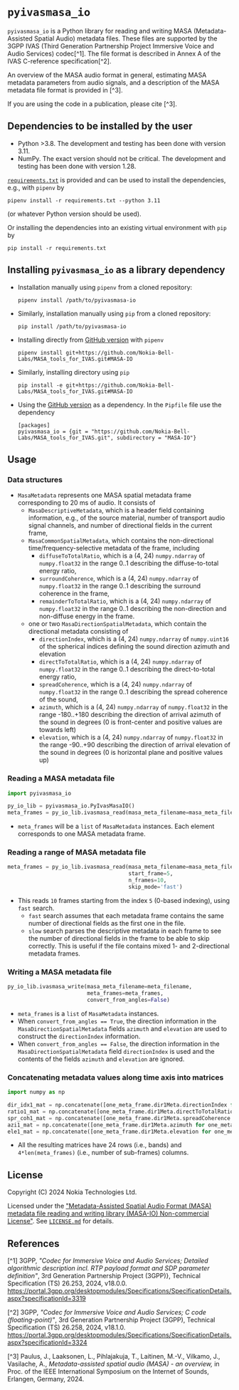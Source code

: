 # `pyivasmasa_io`
`pyivasmasa_io` is a Python library for reading and writing MASA (Metadata-Assisted Spatial Audio) metadata files.
These files are supported by the 3GPP IVAS (Third Generation Partnership Project Immersive Voice and Audio Services) codec[^1].
The file format is described in Annex A of the IVAS C-reference specification[^2].

An overview of the MASA audio format in general, estimating MASA metadata parameters from audio signals, and a description of the MASA metadata file format is provided in [^3].

If you are using the code in a publication, please cite [^3].

## Dependencies to be installed by the user
- Python >3.8. The development and testing has been done with version 3.11.
- NumPy. The exact version should not be critical. The development and testing has been done with version 1.28.

[`requirements.txt`](requirements.txt) is provided and can be used to install the dependencies, e.g., with `pipenv` by
```shell
pipenv install -r requirements.txt --python 3.11
```
(or whatever Python version should be used).

Or installing the dependencies into an existing virtual environment with `pip` by
```shell
pip install -r requirements.txt
```

## Installing `pyivasmasa_io` as a library dependency
- Installation manually using `pipenv` from a cloned repository:
  ```shell
  pipenv install /path/to/pyivasmasa-io
  ```

- Similarly, installation manually using `pip` from a cloned repository:
  ```shell
  pip install /path/to/pyivasmasa-io
  ```
  
- Installing directly from [GitHub version](https://github.com/Nokia-Bell-Labs/MASA_tools_for_IVAS/) with `pipenv` 
  ```shell
  pipenv install git+https://github.com/Nokia-Bell-Labs/MASA_tools_for_IVAS.git#MASA-IO
  ```

- Similarly, installing directory using `pip`
  ```shell
  pip install -e git+https://github.com/Nokia-Bell-Labs/MASA_tools_for_IVAS.git#MASA-IO
  ```

- Using the [GitHub version](https://github.com/Nokia-Bell-Labs/MASA_tools_for_IVAS) as a dependency.
  In the `Pipfile` file use the dependency
  ```
  [packages]
  pyivasmasa_io = {git = "https://github.com/Nokia-Bell-Labs/MASA_tools_for_IVAS.git", subdirectory = "MASA-IO"}
  ```

## Usage
### Data structures
- `MasaMetadata` represents one MASA spatial metadata frame corresponding to 20 ms of audio. It consists of
  - `MasaDescriptiveMetadata`, which is a header field containing information, e.g., of the source material, number of transport audio signal channels, and number of directional fields in the current frame,
  - `MasaCommonSpatialMetadata`, which contains the non-directional time/frequency-selective metadata of the frame, including
    - `diffuseToTotalRatio`, which is a (4, 24) `numpy.ndarray` of `numpy.float32` in the range 0..1 describing the diffuse-to-total energy ratio,
    - `surroundCoherence`, which is a (4, 24) `numpy.ndarray` of `numpy.float32` in the range 0..1 describing the surround coherence in the frame,
    - `remainderToTotalRatio`, which is a (4, 24) `numpy.ndarray` of `numpy.float32` in the range 0..1 describing the non-direction and non-diffuse energy in the frame.
  - one or two `MasaDirectionSpatialMetadata`, which contain the directional metadata consisting of
    - `directionIndex`, which is a (4, 24) `numpy.ndarray` of `numpy.uint16` of the spherical indices defining the sound direction azimuth and elevation
    - `directToTotalRatio`, which is a (4, 24) `numpy.ndarray` of `numpy.float32` in the range 0..1 describing the direct-to-total energy ratio,
    - `spreadCoherence`, which is a (4, 24) `numpy.ndarray` of `numpy.float32` in the range 0..1 describing the spread coherence of the sound,
    - `azimuth`, which is a (4, 24) `numpy.ndarray` of `numpy.float32` in the range -180..+180 describing the direction of arrival azimuth of the sound in degrees (0 is front-center and positive values are towards left)
    - `elevation`, which is a (4, 24) `numpy.ndarray` of `numpy.float32` in the range -90..+90 describing the direction of arrival elevation of the sound in degrees (0 is horizontal plane and positive values up)

### Reading a MASA metadata file
```Python
import pyivasmasa_io

py_io_lib = pyivasmasa_io.PyIvasMasaIO()
meta_frames = py_io_lib.ivasmasa_read(masa_meta_filename=masa_meta_filename)
```
- `meta_frames` will be a `list` of `MasaMetadata` instances. Each element corresponds to one MASA metadata frame.

### Reading a range of MASA metadata file
```Python
meta_frames = py_io_lib.ivasmasa_read(masa_meta_filename=masa_meta_filename,
                                      start_frame=5,
                                      n_frames=10,
                                      skip_mode='fast')
```
- This reads `10` frames starting from the index `5` (0-based indexing), using `fast` search.
  - `fast` search assumes that each metadata frame contains the same number of directional fields as the first one in the file.
  - `slow` search parses the descriptive metadata in each frame to see the number of directional fields in the frame to be able to skip correctly. This is useful if the file contains mixed 1- and 2-directional metadata frames.

### Writing a MASA metadata file
```Python
py_io_lib.ivasmasa_write(masa_meta_filename=meta_filename, 
                         meta_frames=meta_frames, 
                         convert_from_angles=False)
```
- `meta_frames` is a `list` of `MasaMetadata` instances.
- When `convert_from_angles == True`, the direction information in the `MasaDirectionSpatialMetadata` fields `azimuth` and `elevation` are used to construct the `directionIndex` information.
- When `convert_from_angles == False`, the direction information in the `MasaDirectionSpatialMetadata` field `directionIndex` is used and the contents of the fields `azimuth` and `elevation` are ignored.

### Concatenating metadata values along time axis into matrices
```Python
import numpy as np

dir_idx1_mat = np.concatenate([one_meta_frame.dir1Meta.directionIndex for one_meta_frame in meta_frames], axis=0).transpose()
ratio1_mat = np.concatenate([one_meta_frame.dir1Meta.directToTotalRatio for one_meta_frame in meta_frames], axis=0).transpose()
spr_coh1_mat = np.concatenate([one_meta_frame.dir1Meta.spreadCoherence for one_meta_frame in meta_frames], axis=0).transpose()
azi1_mat = np.concatenate([one_meta_frame.dir1Meta.azimuth for one_meta_frame in meta_frames], axis=0).transpose()
ele1_mat = np.concatenate([one_meta_frame.dir1Meta.elevation for one_meta_frame in meta_frames], axis=0).transpose()
```
- All the resulting matrices have 24 rows (i.e., bands) and `4*len(meta_frames)` (i.e., number of sub-frames) columns.

## License
Copyright (C) 2024 Nokia Technologies Ltd.

Licensed under the ["Metadata-Assisted Spatial Audio Format (MASA) metadata file reading and writing library (MASA-IO) Non-commercial License"](LICENSE.md). 
See [`LICENSE.md`](LICENSE.md) for details.

## References
[^1] 3GPP, *"Codec for Immersive Voice and Audio Services; Detailed algorithmic description incl. RTP payload format and SDP parameter definition"*, 3rd Generation Partnership Project (3GPP)}, Technical Specification (TS) 26.253, 2024, v18.0.0. https://portal.3gpp.org/desktopmodules/Specifications/SpecificationDetails.aspx?specificationId=3319

[^2] 3GPP, *"Codec for Immersive Voice and Audio Services; C code (floating-point)"*, 3rd Generation Partnership Project (3GPP), Technical Specification (TS) 26.258, 2024, v18.1.0. https://portal.3gpp.org/desktopmodules/Specifications/SpecificationDetails.aspx?specificationId=3324

[^3] Paulus, J., Laaksonen, L., Pihlajakuja, T., Laitinen, M.-V., Vilkamo, J., Vasilache, A., *Metadata-assisted spatial audio (MASA) - an overview,* in Proc. of the IEEE International Symposium on the Internet of Sounds, Erlangen, Germany, 2024.


